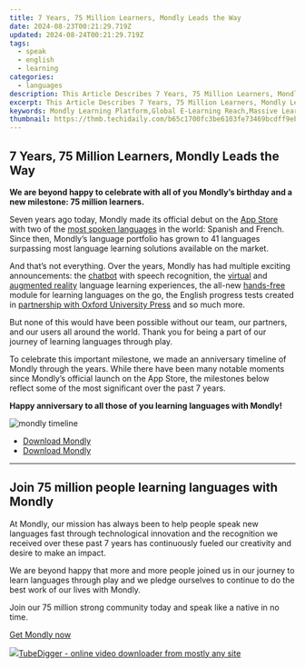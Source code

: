 ```yaml
---
title: 7 Years, 75 Million Learners, Mondly Leads the Way
date: 2024-08-23T00:21:29.719Z
updated: 2024-08-24T00:21:29.719Z
tags:
  - speak
  - english
  - learning
categories:
  - languages
description: This Article Describes 7 Years, 75 Million Learners, Mondly Leads the Way
excerpt: This Article Describes 7 Years, 75 Million Learners, Mondly Leads the Way
keywords: Mondly Learning Platform,Global E-Learning Reach,Massive Learner Engagement,Innovative Language Learning,Technology-Driven Education,7 Years of Educational Impact,Efficient Learning Solutions
thumbnail: https://thmb.techidaily.com/b65c1700fc3be6103fe73469bcdff9ebd5593034f3622d27aea03408c9719ceb.jpg
---
```


## 7 Years, 75 Million Learners, Mondly Leads the Way

 **We are beyond happy to celebrate with all of you Mondly’s birthday and a new milestone: 75 million learners.**

 Seven years ago today, Mondly made its official debut on the [App Store](https://app.adjust.io/5ixfg4k?campaign=blog-post-id-5943&fallback=https%3A%2F%2Fapp.mondly.com?avangate%5Fsrc=blog-post-id-5943&redirect%5Fandroid=https%3A%2F%2Fplay.google.com%2Fstore%2Fapps%2Fdetails%3Fid%3Dcom.atistudios.mondly.languages&redirect%5Fios=https%3A%2F%2Fitunes.apple.com%2Fapp%2Fid987873536&redirect%5Fmacos=https%3A%2F%2Fapp.mondly.com?avangate%5Fsrc=blog-post-id-5943) with two of the [most spoken languages](https://shop.mondly.com/affiliate.php?ACCOUNT=ATISTUDI&AFFILIATE=108875&PATH=https://www.mondly.com?AFFILIATE=108875) in the world: Spanish and French. Since then, Mondly’s language portfolio has grown to 41 languages surpassing most language learning solutions available on the market.

 And that’s not everything. Over the years, Mondly has had multiple exciting announcements: the [chatbot](https://shop.mondly.com/affiliate.php?ACCOUNT=ATISTUDI&AFFILIATE=108875&PATH=https://www.mondly.com?AFFILIATE=108875) with speech recognition, the [virtual](https://shop.mondly.com/affiliate.php?ACCOUNT=ATISTUDI&AFFILIATE=108875&PATH=https://www.mondly.com?AFFILIATE=108875) and [augmented reality](https://shop.mondly.com/affiliate.php?ACCOUNT=ATISTUDI&AFFILIATE=108875&PATH=https://www.mondly.com?AFFILIATE=108875) language learning experiences, the all-new [hands-free](https://shop.mondly.com/affiliate.php?ACCOUNT=ATISTUDI&AFFILIATE=108875&PATH=https://www.mondly.com?AFFILIATE=108875) module for learning languages on the go, the English progress tests created in [partnership with Oxford University Press](https://www.prnewswire.com/news-releases/mondly-partners-with-oxford-university-press-to-introduce-an-enhanced-english-language-learning-module-supporting-33-languages-301148509.html) and so much more.

 But none of this would have been possible without our team, our partners, and our users all around the world. Thank you for being a part of our journey of learning languages through play.

 To celebrate this important milestone, we made an anniversary timeline of Mondly through the years. While there have been many notable moments since Mondly’s official launch on the App Store, the milestones below reflect some of the most significant over the past 7 years.

 **Happy anniversary to all those of you learning languages with Mondly!**

![mondly timeline](https://i.imgur.com/tWnunvP.jpg "Mondly Celebrates Its 7Th Anniversary With 75 Million Learners Worldwide 2")

* [Download Mondly](https://www.facebook.com/sharer/sharer.php?u=https%3A%2F%2Fwww.mondly.com%2Fblog%2Fmondly-timeline%2F&t=Mondly+Celebrates+Its+7th+Anniversary+With+75+Million+Learners+Worldwide "Share on Facebook")
* [Download Mondly](https://shop.mondly.com/affiliate.php?ACCOUNT=ATISTUDI&AFFILIATE=108875&PATH=https://www.mondly.com?AFFILIATE=108875)

---

## Join 75 million people learning languages with Mondly

 At Mondly, our mission has always been to help people speak new languages fast through technological innovation and the recognition we received over these past 7 years has continuously fueled our creativity and desire to make an impact.

 We are beyond happy that more and more people joined us in our journey to learn languages through play and we pledge ourselves to continue to do the best work of our lives with Mondly.

 Join our 75 million strong community today and speak like a native in no time.

[Get Mondly now](https://adjt.mondly.com/5ixfg4k?campaign=blog-post-id-5943&fallback=https%3A%2F%2Fapp.mondly.com%3Futm%5Fmedium%3Dblog%5Fblog-post-id-5943%26utm%5Fsource%3Dblog-post-id-5943&redirect%5Fmacos=https%3A%2F%2Fapp.mondly.com%3Futm%5Fmedium%3Dblog%5Fblog-post-id-5943%26utm%5Fsource%3Dblog-post-id-5943&redirect%5Fandroid=https%3A%2F%2Fplay.google.com%2Fstore%2Fapps%2Fdetails%3Fid%3Dcom.atistudios.mondly.languages%3Futm%5Fmedium%3Dblog%5Fblog-post-id-5943%26utm%5Fsource%3Dblog-post-id-5943&redirect%5Fios=https%3A%2F%2Fapps.apple.com%2Fapp%2Fapple-store%2Fid987873536%3Fpt%3D78954800%26ct%3Dblog-post-id-5943%26mt%3D8 "Get Mondly now")

<ins class="adsbygoogle"
     style="display:block"
     data-ad-format="autorelaxed"
     data-ad-client="ca-pub-7571918770474297"
     data-ad-slot="1223367746"></ins>



<ins class="adsbygoogle"
     style="display:block"
     data-ad-client="ca-pub-7571918770474297"
     data-ad-slot="8358498916"
     data-ad-format="auto"
     data-full-width-responsive="true"></ins>







<!-- affiliate ads begin -->
<a href="https://secure.2checkout.com/order/checkout.php?PRODS=4572700&QTY=1&AFFILIATE=108875&CART=1"><img src="	https://www.tubedigger.com/wp-content/uploads/2020/08/tubedigger-software-new.png" border="0">TubeDigger - online video downloader from mostly any site</a>
<!-- affiliate ads end -->